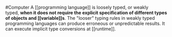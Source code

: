 #Computer 
A [[programming language]] is loosely typed, or weakly typed, **when it does not require the explicit specification of different types of objects and [[variable]]s**. The "looser" typing rules in weakly typed programming languages can produce erroneous or unpredictable results. It can execute implicit type conversions at [[runtime]].
